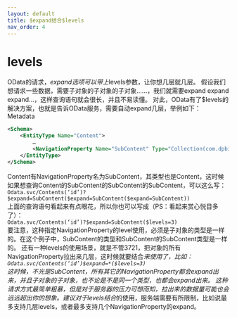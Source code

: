 ```yaml
---
layout: default
title: $expand结合$levels
nav_order: 4
---
```


# levels
OData的请求，$expand选项可以带上$levels参数，让你想几层就几层。
假设我们想请求一些数据，需要子对象的子对象的子对象......，我们就需要expand expand expand...，这样查询语句就会很长，并且不易读懂。
对此，OData有了$levels的解决方案，也就是告诉OData服务，需要自动expand几层，举例如下：
Metadata
```xml
<Schema>
    <EntityType Name="Content">
        …  
        <NavigationProperty Name="SubContent" Type="Collection(com.dpbird.Content)" />
    </EntityType>
</Schema>
```
Content有NavigationProperty名为SubContent，其类型也是Content，这时候如果想查询Content的SubContent的SubContent的SubContent，可以这么写：  
`Odata.svc/Contents(‘id’)?$expand=SubContent($expand=SubContent($expand=SubContent))`  
上面的查询语句看起来有点眼花，所以你也可以写成（PS：看起来赏心悦目多了）：  
`Odata.svc/Contents(‘id’)?$expand=SubContent($levels=3)`  
要注意，这种指定NavigationProperty的level使用，必须是子对象的类型是一样的。在这个例子中，SubContent的类型和SubContent的SubContent类型是一样的。
还有一种levels的使用场景，就是不管3721，把对象的所有NavigationProperty拉出来几层，这时候就要结合*来使用了，比如：  
`Odata.svc/Contents(‘id’)$expand=*($levels=3)`  
这时候，不光是SubContent，所有其它的NavigationProperty都会expand出来，并且子对象的子对象，也不论是不是同一个类型，也都会expand出来。
这种请求方式最简单粗暴，但是对于服务器的压力可想而知，拉出来的数据量可能也会远远超出你的想象。建议对于levels结合*的使用，服务端需要有所限制，比如说最多支持几层levels，或者最多支持几个NavigationProperty的expand。
